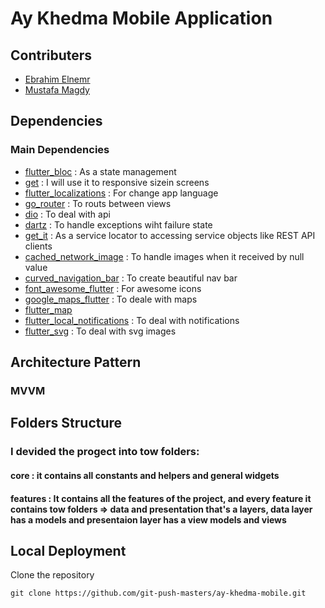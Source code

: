 # Ay Khedma Mobile Application

## Contributers

* [Ebrahim Elnemr](https://github.com/ebrahim969)
* [Mustafa Magdy](https://github.com/mustfa-magdy-mohamed-nasr)

## Dependencies

### Main Dependencies

* [flutter_bloc](https://pub.dev/packages/flutter_bloc) : As a state management
* [get](https://pub.dev/packages/get) : I will use it to responsive sizein screens
* [flutter_localizations](https://pub.dev/packages/flutter_localizations) : For change app language
* [go_router](https://pub.dev/packages/go_router) : To routs between views
* [dio](https://pub.dev/packages/dio) : To deal with api
* [dartz](https://pub.dev/packages/dartz) : To handle exceptions wiht failure state 
* [get_it](https://pub.dev/packages/get_it) : As a service locator to accessing service objects like REST API clients
* [cached_network_image](https://pub.dev/packages/cached_network_image) : To handle images when it received by null value
* [curved_navigation_bar](https://pub.dev/packages/curved_navigation_bar) : To create beautiful nav bar
* [font_awesome_flutter](https://pub.dev/packages/font_awesome_flutter) : For awesome icons
* [google_maps_flutter](https://pub.dev/packages/google_maps_flutter) : To deale with maps
* [flutter_map](https://pub.dev/packages/flutter_map)
* [flutter_local_notifications](https://pub.dev/packages/flutter_local_notifications) : To deal with notifications
* [flutter_svg](https://pub.dev/packages/flutter_svg) : To deal with svg images

## Architecture Pattern

### MVVM

## Folders Structure

### I devided the progect into tow folders: 
#### core : it contains all constants and helpers and general widgets
#### features : It contains all the features of the project, and every feature it contains tow folders => data and presentation that's a layers, data layer has a models and presentaion layer has a view models and views


## Local Deployment

Clone the repository
```shell
git clone https://github.com/git-push-masters/ay-khedma-mobile.git
```
